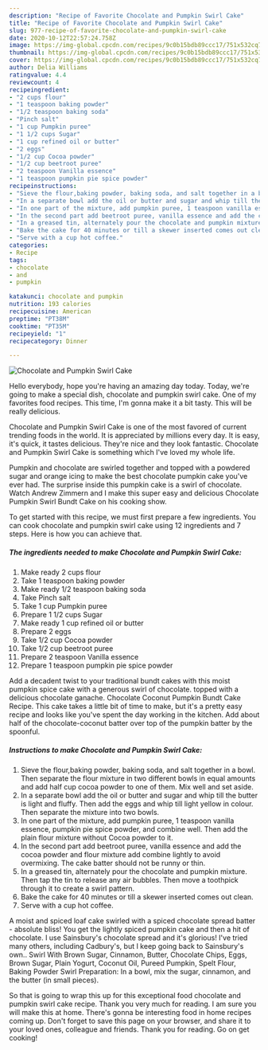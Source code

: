 ```yaml
---
description: "Recipe of Favorite Chocolate and Pumpkin Swirl Cake"
title: "Recipe of Favorite Chocolate and Pumpkin Swirl Cake"
slug: 977-recipe-of-favorite-chocolate-and-pumpkin-swirl-cake
date: 2020-10-12T22:57:24.758Z
image: https://img-global.cpcdn.com/recipes/9c0b15bdb89ccc17/751x532cq70/chocolate-and-pumpkin-swirl-cake-recipe-main-photo.jpg
thumbnail: https://img-global.cpcdn.com/recipes/9c0b15bdb89ccc17/751x532cq70/chocolate-and-pumpkin-swirl-cake-recipe-main-photo.jpg
cover: https://img-global.cpcdn.com/recipes/9c0b15bdb89ccc17/751x532cq70/chocolate-and-pumpkin-swirl-cake-recipe-main-photo.jpg
author: Delia Williams
ratingvalue: 4.4
reviewcount: 4
recipeingredient:
- "2 cups flour"
- "1 teaspoon baking powder"
- "1/2 teaspoon baking soda"
- "Pinch salt"
- "1 cup Pumpkin puree"
- "1 1/2 cups Sugar"
- "1 cup refined oil or butter"
- "2 eggs"
- "1/2 cup Cocoa powder"
- "1/2 cup beetroot puree"
- "2 teaspoon Vanilla essence"
- "1 teaspoon pumpkin pie spice powder"
recipeinstructions:
- "Sieve the flour,baking powder, baking soda, and salt together in a bowl. Then separate the flour mixture in two different bowls in equal amounts and add half cup cocoa powder to one of them. Mix well and set aside."
- "In a separate bowl add the oil or butter and sugar and whip till the butter is light and fluffy. Then add the eggs and whip till light yellow in colour. Then separate the mixture into two bowls."
- "In one part of the mixture, add pumpkin puree, 1 teaspoon vanilla essence, pumpkin pie spice powder, and combine well. Then add the plain flour mixture without Cocoa powder to it."
- "In the second part add beetroot puree, vanilla essence and add the cocoa powder and flour mixture add combine lightly to avoid overmixing. The cake batter should not be runny or thin."
- "In a greased tin, alternately pour the chocolate and pumpkin mixture. Then tap the tin to release any air bubbles. Then move a toothpick through it to create a swirl pattern."
- "Bake the cake for 40 minutes or till a skewer inserted comes out clean."
- "Serve with a cup hot coffee."
categories:
- Recipe
tags:
- chocolate
- and
- pumpkin

katakunci: chocolate and pumpkin 
nutrition: 193 calories
recipecuisine: American
preptime: "PT38M"
cooktime: "PT35M"
recipeyield: "1"
recipecategory: Dinner

---
```



![Chocolate and Pumpkin Swirl Cake](https://img-global.cpcdn.com/recipes/9c0b15bdb89ccc17/751x532cq70/chocolate-and-pumpkin-swirl-cake-recipe-main-photo.jpg)

Hello everybody, hope you're having an amazing day today. Today, we're going to make a special dish, chocolate and pumpkin swirl cake. One of my favorites food recipes. This time, I'm gonna make it a bit tasty. This will be really delicious.

Chocolate and Pumpkin Swirl Cake is one of the most favored of current trending foods in the world. It is appreciated by millions every day. It is easy, it's quick, it tastes delicious. They're nice and they look fantastic. Chocolate and Pumpkin Swirl Cake is something which I've loved my whole life.

Pumpkin and chocolate are swirled together and topped with a powdered sugar and orange icing to make the best chocolate pumpkin cake you&#39;ve ever had. The surprise inside this pumpkin cake is a swirl of chocolate. Watch Andrew Zimmern and I make this super easy and delicious Chocolate Pumpkin Swirl Bundt Cake on his cooking show.


To get started with this recipe, we must first prepare a few ingredients. You can cook chocolate and pumpkin swirl cake using 12 ingredients and 7 steps. Here is how you can achieve that.

<!--inarticleads1-->

##### The ingredients needed to make Chocolate and Pumpkin Swirl Cake:

1. Make ready 2 cups flour
1. Take 1 teaspoon baking powder
1. Make ready 1/2 teaspoon baking soda
1. Take Pinch salt
1. Take 1 cup Pumpkin puree
1. Prepare 1 1/2 cups Sugar
1. Make ready 1 cup refined oil or butter
1. Prepare 2 eggs
1. Take 1/2 cup Cocoa powder
1. Take 1/2 cup beetroot puree
1. Prepare 2 teaspoon Vanilla essence
1. Prepare 1 teaspoon pumpkin pie spice powder


Add a decadent twist to your traditional bundt cakes with this moist pumpkin spice cake with a generous swirl of chocolate. topped with a delicious chocolate ganache. Chocolate Coconut Pumpkin Bundt Cake Recipe. This cake takes a little bit of time to make, but it&#39;s a pretty easy recipe and looks like you&#39;ve spent the day working in the kitchen. Add about half of the chocolate-coconut batter over top of the pumpkin batter by the spoonful. 

<!--inarticleads2-->

##### Instructions to make Chocolate and Pumpkin Swirl Cake:

1. Sieve the flour,baking powder, baking soda, and salt together in a bowl. Then separate the flour mixture in two different bowls in equal amounts and add half cup cocoa powder to one of them. Mix well and set aside.
1. In a separate bowl add the oil or butter and sugar and whip till the butter is light and fluffy. Then add the eggs and whip till light yellow in colour. Then separate the mixture into two bowls.
1. In one part of the mixture, add pumpkin puree, 1 teaspoon vanilla essence, pumpkin pie spice powder, and combine well. Then add the plain flour mixture without Cocoa powder to it.
1. In the second part add beetroot puree, vanilla essence and add the cocoa powder and flour mixture add combine lightly to avoid overmixing. The cake batter should not be runny or thin.
1. In a greased tin, alternately pour the chocolate and pumpkin mixture. Then tap the tin to release any air bubbles. Then move a toothpick through it to create a swirl pattern.
1. Bake the cake for 40 minutes or till a skewer inserted comes out clean.
1. Serve with a cup hot coffee.


A moist and spiced loaf cake swirled with a spiced chocolate spread batter - absolute bliss! You get the lightly spiced pumpkin cake and then a hit of chocolate. I use Sainsbury&#39;s chocolate spread and it&#39;s glorious! I&#39;ve tried many others, including Cadbury&#39;s, but I keep going back to Sainsbury&#39;s own.. Swirl With Brown Sugar, Cinnamon, Butter, Chocolate Chips, Eggs, Brown Sugar, Plain Yogurt, Coconut Oil, Pureed Pumpkin, Spelt Flour, Baking Powder Swirl Preparation: In a bowl, mix the sugar, cinnamon, and the butter (in small pieces). 

So that is going to wrap this up for this exceptional food chocolate and pumpkin swirl cake recipe. Thank you very much for reading. I am sure you will make this at home. There's gonna be interesting food in home recipes coming up. Don't forget to save this page on your browser, and share it to your loved ones, colleague and friends. Thank you for reading. Go on get cooking!
